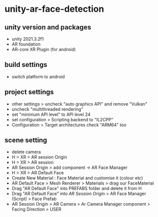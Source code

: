 # unity-ar-face-detection

## unity version and packages
* unity 2021.3.2f1
* AR foundation
* AR-core XR Plugin (for android)

## build settings 
* switch platform to android

## project settings
* other settings > uncheck "auto graphics API" and remove "Vulkan"
* uncheck "multithreaded rendering"
* set "minimum API level" to API level 24
* set configuration > Scripting backend to "IL2CPP"
* Configuration > Target architectures check "ARM64" too

## scene setting
* delete camera
* H > XR > AR session Origin
* H > XR > AR session 
* AR Session Origin > add component -> AR Face Manager
* H > XR > AR Default Face
* Create New Material : Face Material and customise it (colour etc)
* AR Default Face > Mesh Renderer > Materials > drag our FaceMaterial
* Drag "AR Default Face" into PREFABS folder and delete it from H
* Drag "AR Default Face" into *AR Session Origin* > AR Face Manager (Script) > Face Prefab
* AR Session Origin > AR Camera > Ar Camera Manager component > Facing Direction > USER
